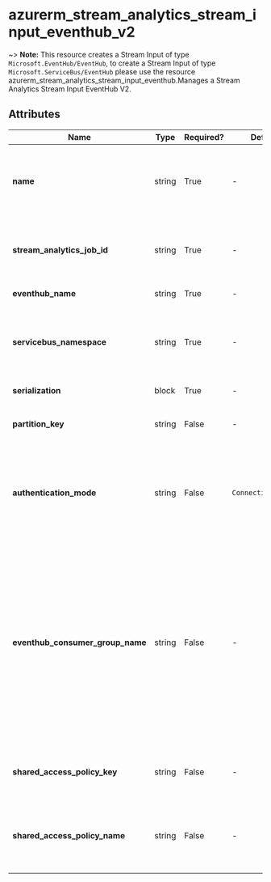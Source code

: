 # azurerm_stream_analytics_stream_input_eventhub_v2

~> **Note:** This resource creates a Stream Input of type `Microsoft.EventHub/EventHub`, to create a Stream Input of type `Microsoft.ServiceBus/EventHub` please use the resource azurerm_stream_analytics_stream_input_eventhub.Manages a Stream Analytics Stream Input EventHub V2.

## Attributes

| Name | Type | Required? | Default  | possible values | Description |
| ---- | ---- | --------- | -------- | ----------- | ----------- |
| **name** | string | True | -  |  -  | The name of the Stream Input EventHub V2. Changing this forces a new resource to be created. | 
| **stream_analytics_job_id** | string | True | -  |  -  | The name of the Stream Analytics Job. Changing this forces a new resource to be created. | 
| **eventhub_name** | string | True | -  |  -  | The name of the Event Hub. | 
| **servicebus_namespace** | string | True | -  |  -  | The namespace that is associated with the desired Event Hub, Service Bus Queue, Service Bus Topic, etc. | 
| **serialization** | block | True | -  |  -  | A `serialization` block. | 
| **partition_key** | string | False | -  |  -  | The property the input Event Hub has been partitioned by. | 
| **authentication_mode** | string | False | `ConnectionString`  |  `Msi`, `ConnectionString`  | The authentication mode for the Stream Output. Possible values are `Msi` and `ConnectionString`. Defaults to `ConnectionString`. | 
| **eventhub_consumer_group_name** | string | False | -  |  -  | The name of an Event Hub Consumer Group that should be used to read events from the Event Hub. Specifying distinct consumer group names for multiple inputs allows each of those inputs to receive the same events from the Event Hub. If not set the input will use the Event Hub's default consumer group. | 
| **shared_access_policy_key** | string | False | -  |  -  | The shared access policy key for the specified shared access policy. | 
| **shared_access_policy_name** | string | False | -  |  -  | The shared access policy name for the Event Hub, Service Bus Queue, Service Bus Topic, etc. | 

